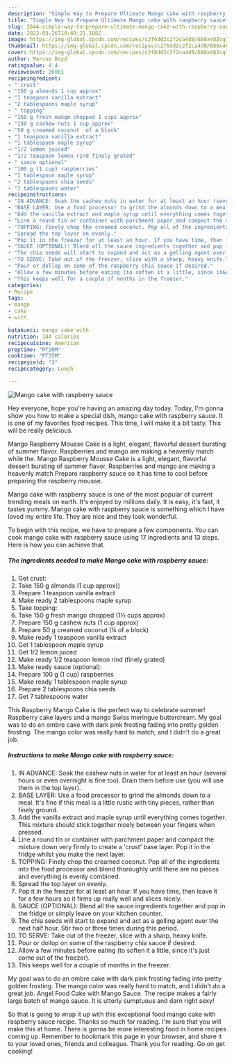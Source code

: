 ```yaml
---
description: "Simple Way to Prepare Ultimate Mango cake with raspberry sauce"
title: "Simple Way to Prepare Ultimate Mango cake with raspberry sauce"
slug: 2644-simple-way-to-prepare-ultimate-mango-cake-with-raspberry-sauce
date: 2022-03-26T19:40:21.188Z
image: https://img-global.cpcdn.com/recipes/c2f6dd2c2f2ca4d9/680x482cq70/mango-cake-with-raspberry-sauce-recipe-main-photo.jpg
thumbnail: https://img-global.cpcdn.com/recipes/c2f6dd2c2f2ca4d9/680x482cq70/mango-cake-with-raspberry-sauce-recipe-main-photo.jpg
cover: https://img-global.cpcdn.com/recipes/c2f6dd2c2f2ca4d9/680x482cq70/mango-cake-with-raspberry-sauce-recipe-main-photo.jpg
author: Marcus Boyd
ratingvalue: 4.4
reviewcount: 26081
recipeingredient:
- " crust"
- "150 g almonds 1 cup approx"
- "1 teaspoon vanilla extract"
- "2 tablespoons maple syrup"
- " topping"
- "150 g fresh mango chopped 1 cups approx"
- "150 g cashew nuts 1 cup approx"
- "50 g creamed coconut  of a block"
- "1 teaspoon vanilla extract"
- "1 tablespoon maple syrup"
- "1/2 lemon juiced"
- "1/2 teaspoon lemon rind finely grated"
- " sauce optional"
- "100 g (1 cup) raspberries"
- "1 tablespoon maple syrup"
- "2 tablespoons chia seeds"
- "7 tablespoons water"
recipeinstructions:
- "IN ADVANCE: Soak the cashew nuts in water for at least an hour (several hours or even overnight is fine too). Drain them before use (you will use them in the top layer)."
- "BASE LAYER: Use a food processor to grind the almonds down to a meal. It&#39;s fine if this meal is a little rustic with tiny pieces, rather than finely ground."
- "Add the vanilla extract and maple syrup until everything comes together. This mixture should stick together nicely between your fingers when pressed."
- "Line a round tin or container with parchment paper and compact the mixture down very firmly to create a &#39;crust&#39; base layer. Pop it in the fridge whilst you make the next layer."
- "TOPPING: Finely chop the creamed coconut. Pop all of the ingredients into the food processor and blend thoroughly until there are no pieces and everything is evenly combined."
- "Spread the top layer on evenly."
- "Pop it in the freezer for at least an hour. If you have time, then leave it for a few hours so it firms up really well and slices nicely."
- "SAUCE (OPTIONAL): Blend all the sauce ingredients together and pop in the fridge or simply leave on your kitchen counter."
- "The chia seeds will start to expand and act as a gelling agent over the next half hour. Stir two or three times during this period."
- "TO SERVE: Take out of the freezer, slice with a sharp, heavy knife."
- "Pour or dollop on some of the raspberry chia sauce if desired."
- "Allow a few minutes before eating (to soften it a little, since it&#39;s just come out of the freezer)."
- "This keeps well for a couple of months in the freezer."
categories:
- Recipe
tags:
- mango
- cake
- with

katakunci: mango cake with 
nutrition: 144 calories
recipecuisine: American
preptime: "PT20M"
cooktime: "PT35M"
recipeyield: "3"
recipecategory: Lunch

---
```



![Mango cake with raspberry sauce](https://img-global.cpcdn.com/recipes/c2f6dd2c2f2ca4d9/680x482cq70/mango-cake-with-raspberry-sauce-recipe-main-photo.jpg)

Hey everyone, hope you're having an amazing day today. Today, I'm gonna show you how to make a special dish, mango cake with raspberry sauce. It is one of my favorites food recipes. This time, I will make it a bit tasty. This will be really delicious.

Mango Raspberry Mousse Cake is a light, elegant, flavorful dessert bursting of summer flavor. Raspberries and mango are making a heavenly match while the. Mango Raspberry Mousse Cake is a light, elegant, flavorful dessert bursting of summer flavor. Raspberries and mango are making a heavenly match Prepare raspberry sauce so it has time to cool before preparing the raspberry mousse.

Mango cake with raspberry sauce is one of the most popular of current trending meals on earth. It's enjoyed by millions daily. It is easy, it's fast, it tastes yummy. Mango cake with raspberry sauce is something which I have loved my entire life. They are nice and they look wonderful.


To begin with this recipe, we have to prepare a few components. You can cook mango cake with raspberry sauce using 17 ingredients and 13 steps. Here is how you can achieve that.

<!--inarticleads1-->

##### The ingredients needed to make Mango cake with raspberry sauce:

1. Get  crust:
1. Take 150 g almonds (1 cup approx))
1. Prepare 1 teaspoon vanilla extract
1. Make ready 2 tablespoons maple syrup
1. Take  topping:
1. Take 150 g fresh mango chopped (1½ cups approx)
1. Prepare 150 g cashew nuts (1 cup approx)
1. Prepare 50 g creamed coconut (¼ of a block)
1. Make ready 1 teaspoon vanilla extract
1. Get 1 tablespoon maple syrup
1. Get 1/2 lemon juiced
1. Make ready 1/2 teaspoon lemon rind (finely grated)
1. Make ready  sauce (optional):
1. Prepare 100 g (1 cup) raspberries
1. Make ready 1 tablespoon maple syrup
1. Prepare 2 tablespoons chia seeds
1. Get 7 tablespoons water


This Raspberry Mango Cake is the perfect way to celebrate summer! Raspberry cake layers and a mango Swiss meringue buttercream. My goal was to do an ombre cake with dark pink frosting fading into pretty golden frosting. The mango color was really hard to match, and I didn&#39;t do a great job. 

<!--inarticleads2-->

##### Instructions to make Mango cake with raspberry sauce:

1. IN ADVANCE: Soak the cashew nuts in water for at least an hour (several hours or even overnight is fine too). Drain them before use (you will use them in the top layer).
1. BASE LAYER: Use a food processor to grind the almonds down to a meal. It&#39;s fine if this meal is a little rustic with tiny pieces, rather than finely ground.
1. Add the vanilla extract and maple syrup until everything comes together. This mixture should stick together nicely between your fingers when pressed.
1. Line a round tin or container with parchment paper and compact the mixture down very firmly to create a &#39;crust&#39; base layer. Pop it in the fridge whilst you make the next layer.
1. TOPPING: Finely chop the creamed coconut. Pop all of the ingredients into the food processor and blend thoroughly until there are no pieces and everything is evenly combined.
1. Spread the top layer on evenly.
1. Pop it in the freezer for at least an hour. If you have time, then leave it for a few hours so it firms up really well and slices nicely.
1. SAUCE (OPTIONAL): Blend all the sauce ingredients together and pop in the fridge or simply leave on your kitchen counter.
1. The chia seeds will start to expand and act as a gelling agent over the next half hour. Stir two or three times during this period.
1. TO SERVE: Take out of the freezer, slice with a sharp, heavy knife.
1. Pour or dollop on some of the raspberry chia sauce if desired.
1. Allow a few minutes before eating (to soften it a little, since it&#39;s just come out of the freezer).
1. This keeps well for a couple of months in the freezer.


My goal was to do an ombre cake with dark pink frosting fading into pretty golden frosting. The mango color was really hard to match, and I didn&#39;t do a great job. Angel Food Cake with Mango Sauce. The recipe makes a fairly large batch of mango sauce. It is utterly sumptuous and darn right sexy! 

So that is going to wrap it up with this exceptional food mango cake with raspberry sauce recipe. Thanks so much for reading. I'm sure that you will make this at home. There is gonna be more interesting food in home recipes coming up. Remember to bookmark this page in your browser, and share it to your loved ones, friends and colleague. Thank you for reading. Go on get cooking!
